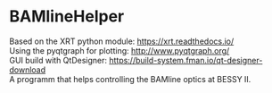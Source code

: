 # BAMlineHelper
Based on the XRT python module: https://xrt.readthedocs.io/ \
Using the pyqtgraph for plotting: http://www.pyqtgraph.org/ \
GUI build with QtDesigner: https://build-system.fman.io/qt-designer-download \
A programm that helps controlling the BAMline optics at BESSY II. 
